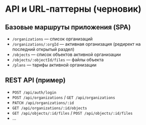 # API и URL‑паттерны (черновик)

## Базовые маршруты приложения (SPA)
- `/organizations` — список организаций
- `/organizations/:orgId` — активная организация (редирект на последний открытый раздел)
- `/objects` — список объектов активной организации
- `/objects/:objectId/files` — файлы объекта
- `/plans` — тарифы активной организации

## REST API (пример)
- `POST /api/auth/login`
- `POST /api/organizations` / `GET /api/organizations`
- `PATCH /api/organizations/:id`
- `GET /api/organizations/:id/objects`
- `GET /api/objects/:id/files` / `POST /api/objects/:id/files`
- …
